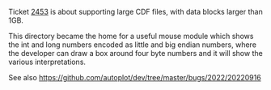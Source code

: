 Ticket <a href="https://sourceforge.net/p/autoplot/bugs/2453/">2453</a> is about supporting large CDF files, with data blocks larger than 1GB.  

This directory became the home for a useful mouse module which shows the int and 
long numbers encoded as little and big endian numbers, where the developer can
draw a box around four byte numbers and it will show the various interpretations.

See also https://github.com/autoplot/dev/tree/master/bugs/2022/20220916

